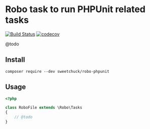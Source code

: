 # Robo task to run PHPUnit related tasks

[![Build Status](https://travis-ci.org/Sweetchuck/robo-phpunit.svg?branch=master)](https://travis-ci.org/Sweetchuck/robo-phpunit)
[![codecov](https://codecov.io/gh/Sweetchuck/robo-phpunit/branch/master/graph/badge.svg)](https://codecov.io/gh/Sweetchuck/robo-phpunit)

@todo


Install
-------

`composer require --dev sweetchuck/robo-phpunit`


Usage
-----

```php
<?php

class RoboFile extends \Robo\Tasks
{
    // @todo
}

```

